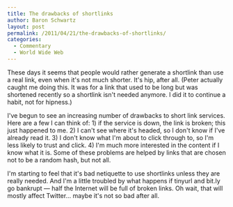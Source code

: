 ```yaml
---
title: The drawbacks of shortlinks
author: Baron Schwartz
layout: post
permalink: /2011/04/21/the-drawbacks-of-shortlinks/
categories:
  - Commentary
  - World Wide Web
---
```

These days it seems that people would rather generate a shortlink than use a real link, even when it's not much shorter. It's hip, after all. (Peter actually caught me doing this. It was for a link that used to be long but was shortened recently so a shortlink isn't needed anymore. I did it to continue a habit, not for hipness.)

I've begun to see an increasing number of drawbacks to short link services. Here are a few I can think of: 1) if the service is down, the link is broken; this just happened to me. 2) I can't see where it's headed, so I don't know if I've already read it. 3) I don't know what I'm about to click through to, so I'm less likely to trust and click. 4) I'm much more interested in the content if I know what it is. Some of these problems are helped by links that are chosen not to be a random hash, but not all.

I'm starting to feel that it's bad netiquette to use shortlinks unless they are really needed. And I'm a little troubled by what happens if tinyurl and bit.ly go bankrupt &#8212; half the Internet will be full of broken links. Oh wait, that will mostly affect Twitter&#8230; maybe it's not so bad after all.
